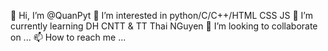 👋 Hi, I’m @QuanPyt
👀 I’m interested in python/C/C++/HTML CSS JS
🌱 I’m currently learning DH CNTT & TT Thai NGuyen
💞️ I’m looking to collaborate on ...
📫 How to reach me ...
